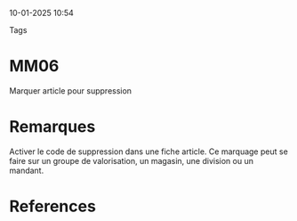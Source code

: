 10-01-2025 10:54

Tags 

# MM06

Marquer article pour suppression
# Remarques

Activer le code de suppression dans une fiche article. Ce marquage peut se faire sur un groupe de valorisation, un magasin, une division ou un mandant.
# References